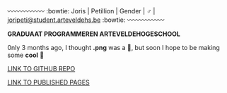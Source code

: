 

:wavy_dash::wavy_dash::wavy_dash::wavy_dash::wavy_dash::wavy_dash:
:bowtie: Joris | Petillion 
| Gender | :male_sign:
| joripeti@student.arteveldehs.be :bowtie:
:wavy_dash::wavy_dash::wavy_dash::wavy_dash::wavy_dash::wavy_dash:

**GRADUAAT PROGRAMMEREN ARTEVELDEHOGESCHOOL**

   0nly 3 months ago, I thought **.png** was a :penguin:, but soon I hope to be making some **cool** :poop:

[LINK TO GITHUB REPO](https://github.com/pgmgent-atwork-1/opdracht-1-schrauwen-groen-pgm-joripeti.git)

[LINK TO PUBLISHED PAGES](https://pgmgent-atwork-1.github.io/opdracht-1-schrauwen-groen-pgm-joripeti/app/index.html)